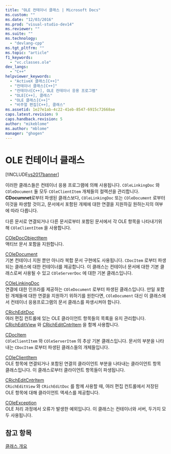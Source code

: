 ```yaml
---
title: "OLE 컨테이너 클래스 | Microsoft Docs"
ms.custom: ""
ms.date: "12/03/2016"
ms.prod: "visual-studio-dev14"
ms.reviewer: ""
ms.suite: ""
ms.technology: 
  - "devlang-cpp"
ms.tgt_pltfrm: ""
ms.topic: "article"
f1_keywords: 
  - "vc.classes.ole"
dev_langs: 
  - "C++"
helpviewer_keywords: 
  - "ActiveX 클래스[C++]"
  - "컨테이너 클래스[C++]"
  - "컨테이너[C++], OLE 컨테이너 응용 프로그램"
  - "OLE[C++], 클래스"
  - "OLE 클래스[C++]"
  - "비주얼 편집[C++], 클래스"
ms.assetid: 1e27e1ab-4c22-41eb-8547-6915c72668ae
caps.latest.revision: 9
caps.handback.revision: 5
author: "mikeblome"
ms.author: "mblome"
manager: "ghogen"
---
```

# OLE 컨테이너 클래스
[!INCLUDE[vs2017banner](../assembler/inline/includes/vs2017banner.md)]

이러한 클래스들은 컨테이너 응용 프로그램에 의해 사용됩니다.  `COleLinkingDoc` 와 `COleDocument` 둘 모두 `COleClientItem` 개체들의 컬렉션을 관리합니다.  **CDocumnet**로부터 파생된 클래스보다, `COleLinkingDoc` 또는 `COleDocument` 로부터 이것을 파생할 것이고, 문서에서 포함된 개체에 대한 연결을 지원하길 원하는지의 여부에 따라 다릅니다.  
  
 다른 문서로 연결되거나 다른 문서로부터 포함된 문서에서 각 OLE 항목을 나타내기위해 `COleClientItem` 을 사용합니다.  
  
 [COleDocObjectItem](../mfc/reference/coledocobjectitem-class.md)  
 액티브 문서 포함을 지원합니다.  
  
 [COleDocument](../mfc/reference/coledocument-class.md)  
 기본 컨테이너 지원 뿐만 아니라 복합 문서 구현에도 사용됩니다.  `CDocItem` 로부터 파생되는 클래스에 대한 컨테이너를 제공합니다.  이 클래스는 컨테이너 문서에 대한 기본 클래스로써 사용될 수 있고 `COleServerDoc` 에 대한 기본 클래스입니다.  
  
 [COleLinkingDoc](../mfc/reference/colelinkingdoc-class.md)  
 연결에 대한 인프라를 제공하는 `COleDocument` 로부터 파생된 클래스입니다.  만일 포함된 개체들에 대한 연결을 지원하기 위하기를 원한다면, `COleDocument` 대신 이 클래스에서 컨테이너 응용프로그램의 문서 클래스를 파생시켜야 합니다.  
  
 [CRichEditDoc](../mfc/reference/cricheditdoc-class.md)  
 여러 편집 컨트롤에 있는 OLE 클라이언트 항목들의 목록을 유지 관리합니다.  [CRichEditView](../mfc/reference/cricheditview-class.md) 와 [CRichEditCntrItem](../mfc/reference/cricheditcntritem-class.md) 을 함께 사용합니다.  
  
 [CDocItem](../mfc/reference/cdocitem-class.md)  
 `COleClientItem` 와 `COleServerItem` 의 추상 기본 클래스입니다.  문서의 부분을 나타내는 `CDocItem` 로부터 파생된 클래스들의 개체들입니다.  
  
 [COleClientItem](../mfc/reference/coleclientitem-class.md)  
 OLE 항목에 연결되거나 포함된 연결의 클라이언트 부분을 나타내는 클라이언트 항목 클래스입니다.  이 클래스로부터 클라이언트 항목들이 파생됩니다.  
  
 [CRichEditCntrItem](../mfc/reference/cricheditcntritem-class.md)  
 `CRichEditView` 와 `CRichEditDoc` 를 함께 사용할 때, 여러 편집 컨트롤에서 저장된 OLE 항목에 대해 클라이언트 액세스를 제공합니다.  
  
 [COleException](../mfc/reference/coleexception-class.md)  
 OLE 처리 과정에서 오류가 발생한 예외입니다.  이 클래스는 컨테이너와 서버, 두가지 모두 사용됩니다.  
  
## 참고 항목  
 [클래스 개요](../mfc/class-library-overview.md)